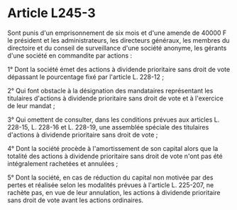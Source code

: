 # Article L245-3

Sont punis d'un emprisonnement de six mois et d'une amende de 40000 F le président et les administrateurs, les directeurs généraux, les membres du directoire et du conseil de surveillance d'une société anonyme, les gérants d'une société en commandite par actions :

1° Dont la société émet des actions à dividende prioritaire sans droit de vote dépassant le pourcentage fixé par l'article L. 228-12 ;

2° Qui font obstacle à la désignation des mandataires représentant les titulaires d'actions à dividende prioritaire sans droit de vote et à l'exercice de leur mandat ;

3° Qui omettent de consulter, dans les conditions prévues aux articles L. 228-15, L. 228-16 et L. 228-19, une assemblée spéciale des titulaires d'actions à dividende prioritaire sans droit de vote ;

4° Dont la société procède à l'amortissement de son capital alors que la totalité des actions à dividende prioritaire sans droit de vote n'ont pas été intégralement rachetées et annulées ;

5° Dont la société, en cas de réduction du capital non motivée par des pertes et réalisée selon les modalités prévues à l'article L. 225-207, ne rachète pas, en vue de leur annulation, les actions à dividende prioritaire sans droit de vote avant les actions ordinaires.
